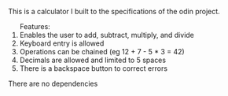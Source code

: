 This is a calculator I built to the specifications of the odin project.
<ol>
Features:
  <li>Enables the user to add, subtract, multiply, and divide</li>
<li>Keyboard entry is allowed</li>
<li>Operations can be chained (eg 12 + 7 - 5 * 3 = 42)</li>
<li>Decimals are allowed and limited to 5 spaces</li>
<li>There is a backspace button to correct errors</li>
</ol>
There are no dependencies
